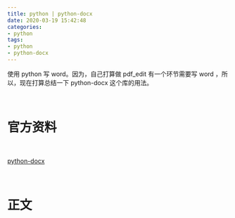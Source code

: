```yaml
---
title: python | python-docx
date: 2020-03-19 15:42:48
categories:
- python
tags:
- python
- python-docx
---
```

使用 python 写 word。因为，自己打算做 pdf_edit 有一个环节需要写 word ，所以，现在打算总结一下 python-docx 这个库的用法。

<!-- more -->

<br/>

# 官方资料

<br/>

[python-docx](https://python-docx.readthedocs.io/en/latest/index.html)

<br/>

# 正文

<br/>

